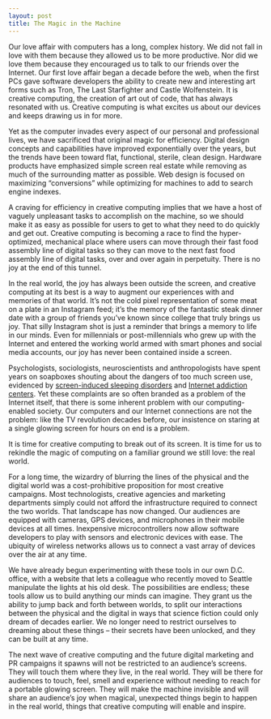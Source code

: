 ```yaml
---
layout: post
title: The Magic in the Machine
---
```

Our love affair with computers has a long, complex history. We did not fall in love with them because they allowed us to be more productive. Nor did we love them because they encouraged us to talk to our friends over the Internet. Our first love affair began a decade before the web, when the first PCs gave software developers the ability to create new and interesting art forms such as Tron, The Last Starfighter and Castle Wolfenstein. It is creative computing, the creation of art out of code, that has always resonated with us. Creative computing is what excites us about our devices and keeps drawing us in for more.

Yet as the computer invades every aspect of our personal and professional lives, we have sacrificed that original magic for efficiency. Digital design concepts and capabilities have improved exponentially over the years, but the trends have been toward flat, functional, sterile, clean design. Hardware products have emphasized simple screen real estate while removing as much of the surrounding matter as possible. Web design is focused on maximizing “conversions” while optimizing for machines to add to search engine indexes.

A craving for efficiency in creative computing implies that we have a host of vaguely unpleasant tasks to accomplish on the machine, so we should make it as easy as possible for users to get to what they need to do quickly and get out. Creative computing is becoming a race to find the hyper-optimized, mechanical place where users can move through their fast food assembly line of digital tasks so they can move to the next fast food assembly line of digital tasks, over and over again in perpetuity. There is no joy at the end of this tunnel.

In the real world, the joy has always been outside the screen, and creative computing at its best is a way to augment our experiences with and memories of that world. It’s not the cold pixel representation of some meat on a plate in an Instagram feed; it’s the memory of the fantastic steak dinner date with a group of friends you’ve known since college that truly brings us joy. That silly Instagram shot is just a reminder that brings a memory to life in our minds. Even for millennials or post-millennials who grew up with the Internet and entered the working world armed with smart phones and social media accounts, our joy has never been contained inside a screen.

Psychologists, sociologists, neuroscientists and anthropologists have spent years on soapboxes shouting about the dangers of too much screen use, evidenced by [screen-induced sleeping disorders](http://www.dailymail.co.uk/sciencetech/article-2175230/Too-time-online-lead-stress-sleeping-disorders-depression.html) and [Internet addiction centers](http://www.huffingtonpost.com/2012/11/28/south-korea-internet-addicted_n_2202371.html). Yet these complaints are so often branded as a problem of the Internet itself, that there is some inherent problem with our computing-enabled society. Our computers and our Internet connections are not the problem: like the TV revolution decades before, our insistence on staring at a single glowing screen for hours on end is a problem.

It is time for creative computing to break out of its screen. It is time for us to rekindle the magic of computing on a familiar ground we still love: the real world.

For a long time, the wizardry of blurring the lines of the physical and the digital world was a cost-prohibitive proposition for most creative campaigns. Most technologists, creative agencies and marketing departments simply could not afford the infrastructure required to connect the two worlds. That landscape has now changed. Our audiences are equipped with cameras, GPS devices, and microphones in their mobile devices at all times. Inexpensive microcontrollers now allow software developers to play with sensors and electronic devices with ease. The ubiquity of wireless networks allows us to connect a vast array of devices over the air at any time.

We have already begun experimenting with these tools in our own D.C. office, with a website that lets a colleague who recently moved to Seattle manipulate the lights at his old desk. The possibilities are endless; these tools allow us to build anything our minds can imagine. They grant us the ability to jump back and forth between worlds, to split our interactions between the physical and the digital in ways that science fiction could only dream of decades earlier. We no longer need to restrict ourselves to dreaming about these things – their secrets have been unlocked, and they can be built at any time.

The next wave of creative computing and the future digital marketing and PR campaigns it spawns will not be restricted to an audience’s screens. They will touch them where they live, in the real world. They will be there for audiences to touch, feel, smell and experience without needing to reach for a portable glowing screen. They will make the machine invisible and will share an audience’s joy when magical, unexpected things begin to happen in the real world, things that creative computing will enable and inspire.